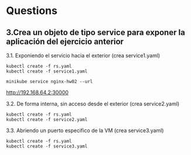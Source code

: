 # Questions

## 3.Crea un objeto de tipo service para exponer la aplicación del ejercicio anterior

3.1. Exponiendo el servicio hacia el exterior (crea service1.yaml)
```console
kubectl create -f rs.yaml
kubectl create -f service1.yaml

minikube service nginx-hw02 --url
```
http://192.168.64.2:30000




3.2. De forma interna, sin acceso desde el exterior (crea service2.yaml)

```console
kubectl create -f rs.yaml
kubectl create -f service2.yaml
```

3.3. Abriendo un puerto especifico de la VM (crea service3.yaml)

```console
kubectl create -f rs.yaml
kubectl create -f service3.yaml
```
